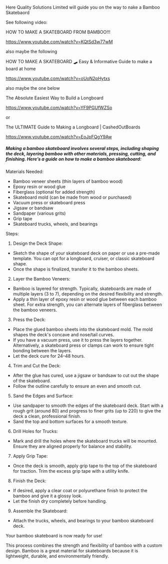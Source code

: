 
Here Quality Solutions Limited will guide you on the way to nake a Bamboo Skatebaord

See following video:

HOW TO MAKE A SKATEBOARD FROM BAMBOO!!!

https://www.youtube.com/watch?v=KQtSd3w77wM

also maybe the following

HOW TO MAKE A SKATEBOARD 🛹 Easy & Informative Guide to make a board at home

https://www.youtube.com/watch?v=oUoN2pHytxs


also maybe the one below


The Absolute Easiest Way to Build a Longboard 

https://www.youtube.com/watch?v=YF9PGUfWZSo

or 

The ULTIMATE Guide to Making a Longboard | CashedOutBoards

https://www.youtube.com/watch?v=EoJpFQgY9Aw


##### Making a bamboo skateboard involves several steps, including shaping the deck, layering bamboo with other materials, pressing, cutting, and finishing. Here’s a guide on how to make a bamboo skateboard:
Materials Needed:

- Bamboo veneer sheets (thin layers of bamboo wood)
- Epoxy resin or wood glue
- Fiberglass (optional for added strength)
- Skateboard mold (can be made from wood or purchased)
- Vacuum press or skateboard press
- Jigsaw or bandsaw
- Sandpaper (various grits)
- Grip tape
- Skateboard trucks, wheels, and bearings

Steps:

1. Design the Deck Shape:
- Sketch the shape of your skateboard deck on paper or use a pre-made template. You can opt for a longboard, cruiser, or classic skateboard shape.
- Once the shape is finalized, transfer it to the bamboo sheets.

2. Layer the Bamboo Veneers:
- Bamboo is layered for strength. Typically, skateboards are made of multiple layers (3 to 7), depending on the desired flexibility and strength.
- Apply a thin layer of epoxy resin or wood glue between each bamboo sheet. For extra strength, you can alternate layers of fiberglass between the bamboo veneers.

3. Press the Deck:
- Place the glued bamboo sheets into the skateboard mold. The mold shapes the deck's concave and nose/tail curves.
- If you have a vacuum press, use it to press the layers together. Alternatively, a skateboard press or clamps can work to ensure tight bonding between the layers.
- Let the deck cure for 24–48 hours.

4. Trim and Cut the Deck:
- After the glue has cured, use a jigsaw or bandsaw to cut out the shape of the skateboard.
- Follow the outline carefully to ensure an even and smooth cut.

5. Sand the Edges and Surface:
- Use sandpaper to smooth the edges of the skateboard deck. Start with a rough grit (around 80) and progress to finer grits (up to 220) to give the deck a clean, professional finish.
- Sand the top and bottom surfaces for a smooth texture.

6. Drill Holes for Trucks:
- Mark and drill the holes where the skateboard trucks will be mounted. Ensure they are aligned properly for balance and stability.

7. Apply Grip Tape:
- Once the deck is smooth, apply grip tape to the top of the skateboard for traction. Trim the excess grip tape with a utility knife.

8. Finish the Deck:
-  If desired, apply a clear coat or polyurethane finish to protect the bamboo and give it a glossy look.
- Let the finish dry completely before handling.

9. Assemble the Skateboard:
- Attach the trucks, wheels, and bearings to your bamboo skateboard deck.

Your bamboo skateboard is now ready for use!

This process combines the strength and flexibility of bamboo with a custom design. Bamboo is a great material for skateboards because it is lightweight, durable, and environmentally friendly.

